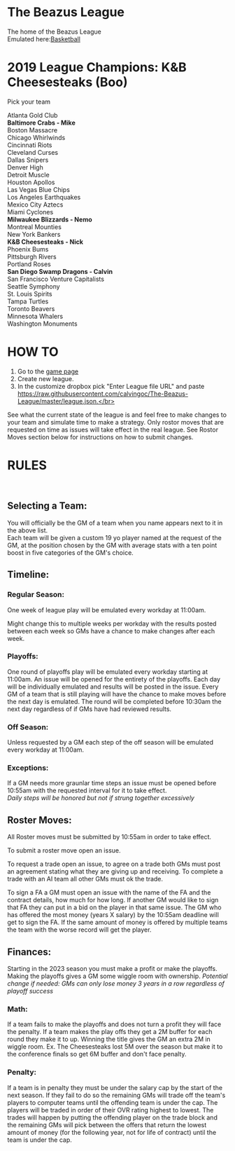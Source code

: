# The Beazus League
The home of the Beazus League </br>
Emulated here:[Basketball](https://play.basketball-gm.com/)</br>

# 2019 League Champions: K&B Cheesesteaks (Boo)

Pick your team

Atlanta Gold Club<br/>
<b>Baltimore Crabs - Mike</b><br/>
Boston Massacre<br/>
Chicago Whirlwinds<br/>
Cincinnati Riots<br/>
Cleveland Curses<br/>
Dallas Snipers<br/>
Denver High<br/>
Detroit Muscle<br/>
Houston Apollos<br/>
Las Vegas Blue Chips<br/>
Los Angeles Earthquakes<br/>
Mexico City Aztecs<br/>
Miami Cyclones<br/>
<b>Milwaukee Blizzards - Nemo </b><br/>
Montreal Mounties<br/>
New York Bankers<br/>
<b>K&B Cheesesteaks - Nick</b><br/>
Phoenix Bums<br/>
Pittsburgh Rivers<br/>
Portland Roses<br/>
<b>San Diego Swamp Dragons - Calvin </b><br/>
San Francisco Venture Capitalists<br/>
Seattle Symphony<br/>
St. Louis Spirits<br/>
Tampa Turtles<br/>
Toronto Beavers<br/>
Minnesota Whalers<br/>
Washington Monuments<br/>

# HOW TO <br/>
1. Go to the [game page](https://play.basketball-gm.com/)</br>
2. Create new league. </br>
3. In the customize dropbox pick "Enter League file URL" and paste https://raw.githubusercontent.com/calvingoc/The-Beazus-League/master/league.json.</br>

See what the current state of the league is and feel free to make changes to your team and simulate time to make a strategy. Only rostor moves that are requested on time as issues will take effect in the real league. See Rostor Moves section below for instructions on how to submit changes.

# RULES <br/><br/>



## Selecting a Team: </br>
You will officially be the GM of a team when you name appears next to it in the above list. </br>
Each team will be given a custom 19 yo player named at the request of the GM, at the position chosen by the GM with average stats with a ten point boost in five categories of the GM's choice.

## Timeline: </br>
### Regular Season: </br>

One week of league play will be emulated every workday at 11:00am.</br>

Might change this to multiple weeks per workday with the results posted between each week so GMs have a chance to make changes after each week. <br/>

### Playoffs: </br>

One round of playoffs play will be emulated every workday starting at 11:00am. An issue will be opened for the entirety of the playoffs. Each day will be individually emulated and results will be posted in the issue. Every GM of a team that is still playing will have the chance to make moves before the next day is emulated. The round will be completed before 10:30am the next day regardless of if GMs have had reviewed results.</br>


### Off Season: </br>

Unless requested by a GM each step of the off season will be emulated every workday at 11:00am. </br>

### Exceptions: </br>
If a GM needs more graunlar time steps an issue must be opened before 10:55am with the requested interval for it to take effect. </br> 
*Daily steps will be honored but not if strung together excessively*

## Roster Moves: </br>

All Roster moves must be submitted by 10:55am in order to take effect.</br>

To submit a roster move open an issue.</br>

To request a trade open an issue, to agree on a trade both GMs must post an agreement stating what they are giving up and receiving.
To complete a trade with an AI team all other GMs must ok the trade.</br>


To sign a FA a GM must open an issue with the name of the FA and the contract details, how much for how long. If another GM would like to sign that FA they can put in a bid on the player in that same issue. The GM who has offered the most money (years X salary) by the 10:55am deadline will get to sign the FA. If the same amount of money is offered by multiple teams the team with the worse record will get the player. 


## Finances: </br>
Starting in the 2023 season you must make a profit or make the playoffs. Making the playoffs gives a GM some wiggle room with ownership. *Potential change if needed: GMs can only lose money 3 years in a row regardless of playoff success*

### Math: </br>
If a team fails to make the playoffs and does not turn a profit they will face the penalty. If a team makes the play offs they get a 2M buffer for each round they make it to up. Winning the title gives the GM an extra 2M in wiggle room. Ex. The Cheesesteaks lost 5M over the season but make it to the conference finals so get 6M buffer and don't face penalty.

### Penalty: </br>
If a team is in penalty they must be under the salary cap by the start of the next season. If they fail to do so the remaining GMs will trade off the team's players to computer teams until the offending team is under the cap. The players will be traded in order of their OVR rating highest to lowest. The trades will happen by putting the offending player on the trade block and the remaining GMs will pick between the offers that return the lowest amount of money (for the following year, not for life of contract) until the team is under the cap.



